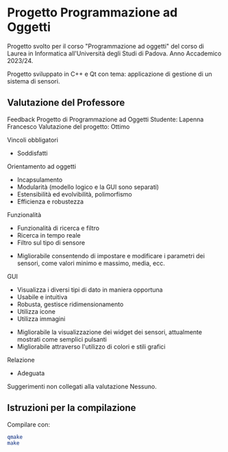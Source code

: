 # Progetto Programmazione ad Oggetti
Progetto svolto per il corso "Programmazione ad oggetti" del corso di Laurea in Informatica all'Università degli Studi di Padova.
Anno Accademico 2023/24.

Progetto sviluppato in C++ e Qt con tema: applicazione di gestione di un sistema di sensori.

## Valutazione del Professore
Feedback Progetto di Programmazione ad Oggetti
Studente: Lapenna Francesco
Valutazione del progetto: Ottimo

Vincoli obbligatori
+ Soddisfatti


Orientamento ad oggetti
+ Incapsulamento
+ Modularità (modello logico e la GUI sono separati)
+ Estensibilità ed evolvibilità, polimorfismo
+ Efficienza e robustezza


Funzionalità
+ Funzionalità di ricerca e filtro
+ Ricerca in tempo reale
+ Filtro sul tipo di sensore
- Migliorabile consentendo di impostare e modificare i parametri
  dei sensori, come valori minimo e massimo, media, ecc.


GUI
+ Visualizza i diversi tipi di dato in maniera opportuna
+ Usabile e intuitiva
+ Robusta, gestisce ridimensionamento
+ Utilizza icone
+ Utilizza immagini
- Migliorabile la visualizzazione dei widget dei sensori, attualmente mostrati
  come semplici pulsanti
- Migliorabile attraverso l'utilizzo di colori e stili grafici


Relazione
+ Adeguata


Suggerimenti non collegati alla valutazione
Nessuno.


## Istruzioni per la compilazione
Compilare con:
```bash
qmake
make
```
